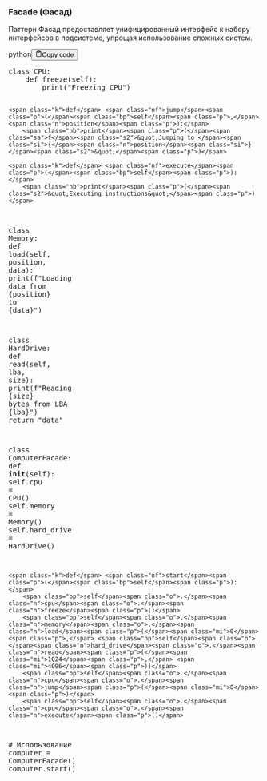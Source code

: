 <h3>Facade (Фасад)</h3>
<p>Паттерн Фасад предоставляет унифицированный интерфейс к набору интерфейсов в подсистеме, упрощая использование сложных систем.</p>
<div class="code-element"><div class="lang-line"><text>python</text><button class="copy-button"id="code998f8382ef6dc981af8c194465819f43b"onclick="copyCode(code998f8382ef6dc981af8c194465819f43, code998f8382ef6dc981af8c194465819f43b)"><svg stroke="currentColor"fill="none"stroke-width="2"viewBox="0 0 24 24"stroke-linecap="round"stroke-linejoin="round"class="h-4 w-4"height="1em"width="1em"xmlns="http://www.w3.org/2000/svg"><path d="M16 4h2a2 2 0 0 1 2 2v14a2 2 0 0 1-2 2H6a2 2 0 0 1-2-2V6a2 2 0 0 1 2-2h2"></path><rect x="8" y="2" width="8" height="4" rx="1" ry="1"></rect></svg><text>Copy code</text></button></div><div class="code" id="code998f8382ef6dc981af8c194465819f43"><div class="highlight"><pre><span></span><span class="k">class</span> <span class="nc">CPU</span><span class="p">:</span>
    <span class="k">def</span> <span class="nf">freeze</span><span class="p">(</span><span class="bp">self</span><span class="p">):</span>
        <span class="nb">print</span><span class="p">(</span><span class="s2">&quot;Freezing CPU&quot;</span><span class="p">)</span>

    <span class="k">def</span> <span class="nf">jump</span><span class="p">(</span><span class="bp">self</span><span class="p">,</span> <span class="n">position</span><span class="p">):</span>
        <span class="nb">print</span><span class="p">(</span><span class="sa">f</span><span class="s2">&quot;Jumping to </span><span class="si">{</span><span class="n">position</span><span class="si">}</span><span class="s2">&quot;</span><span class="p">)</span>

    <span class="k">def</span> <span class="nf">execute</span><span class="p">(</span><span class="bp">self</span><span class="p">):</span>
        <span class="nb">print</span><span class="p">(</span><span class="s2">&quot;Executing instructions&quot;</span><span class="p">)</span>

<span class="k">class</span> <span class="nc">Memory</span><span class="p">:</span>
    <span class="k">def</span> <span class="nf">load</span><span class="p">(</span><span class="bp">self</span><span class="p">,</span> <span class="n">position</span><span class="p">,</span> <span class="n">data</span><span class="p">):</span>
        <span class="nb">print</span><span class="p">(</span><span class="sa">f</span><span class="s2">&quot;Loading data from </span><span class="si">{</span><span class="n">position</span><span class="si">}</span><span class="s2"> to </span><span class="si">{</span><span class="n">data</span><span class="si">}</span><span class="s2">&quot;</span><span class="p">)</span>

<span class="k">class</span> <span class="nc">HardDrive</span><span class="p">:</span>
    <span class="k">def</span> <span class="nf">read</span><span class="p">(</span><span class="bp">self</span><span class="p">,</span> <span class="n">lba</span><span class="p">,</span> <span class="n">size</span><span class="p">):</span>
        <span class="nb">print</span><span class="p">(</span><span class="sa">f</span><span class="s2">&quot;Reading </span><span class="si">{</span><span class="n">size</span><span class="si">}</span><span class="s2"> bytes from LBA </span><span class="si">{</span><span class="n">lba</span><span class="si">}</span><span class="s2">&quot;</span><span class="p">)</span>
        <span class="k">return</span> <span class="s2">&quot;data&quot;</span>

<span class="k">class</span> <span class="nc">ComputerFacade</span><span class="p">:</span>
    <span class="k">def</span> <span class="fm">__init__</span><span class="p">(</span><span class="bp">self</span><span class="p">):</span>
        <span class="bp">self</span><span class="o">.</span><span class="n">cpu</span> <span class="o">=</span> <span class="n">CPU</span><span class="p">()</span>
        <span class="bp">self</span><span class="o">.</span><span class="n">memory</span> <span class="o">=</span> <span class="n">Memory</span><span class="p">()</span>
        <span class="bp">self</span><span class="o">.</span><span class="n">hard_drive</span> <span class="o">=</span> <span class="n">HardDrive</span><span class="p">()</span>

    <span class="k">def</span> <span class="nf">start</span><span class="p">(</span><span class="bp">self</span><span class="p">):</span>
        <span class="bp">self</span><span class="o">.</span><span class="n">cpu</span><span class="o">.</span><span class="n">freeze</span><span class="p">()</span>
        <span class="bp">self</span><span class="o">.</span><span class="n">memory</span><span class="o">.</span><span class="n">load</span><span class="p">(</span><span class="mi">0</span><span class="p">,</span> <span class="bp">self</span><span class="o">.</span><span class="n">hard_drive</span><span class="o">.</span><span class="n">read</span><span class="p">(</span><span class="mi">1024</span><span class="p">,</span> <span class="mi">4096</span><span class="p">))</span>
        <span class="bp">self</span><span class="o">.</span><span class="n">cpu</span><span class="o">.</span><span class="n">jump</span><span class="p">(</span><span class="mi">0</span><span class="p">)</span>
        <span class="bp">self</span><span class="o">.</span><span class="n">cpu</span><span class="o">.</span><span class="n">execute</span><span class="p">()</span>

<span class="c1"># Использование</span>
<span class="n">computer</span> <span class="o">=</span> <span class="n">ComputerFacade</span><span class="p">()</span>
<span class="n">computer</span><span class="o">.</span><span class="n">start</span><span class="p">()</span>
</pre></div></div></div>
